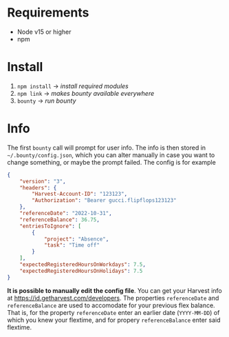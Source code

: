 # Requirements
- Node v15 or higher
- npm

# Install
1. `npm install` &rarr; *install required modules*
2. `npm link` &rarr; *makes bounty available everywhere*
3. `bounty` &rarr; *run bounty*

# Info
The first `bounty` call will prompt for user info. The info is then stored in `~/.bounty/config.json`, which you can alter manually in case you want to change something, or maybe the prompt failed. The config is for example
```json
{
    "version": "3",
    "headers": {
        "Harvest-Account-ID": "123123",
        "Authorization": "Bearer gucci.flipflops123123"
    },
    "referenceDate": "2022-10-31",
    "referenceBalance": 36.75,
    "entriesToIgnore": [
        {
            "project": "Absence",
            "task": "Time off"
        }
    ],
    "expectedRegisteredHoursOnWorkdays": 7.5,
    "expectedRegisteredHoursOnHolidays": 7.5
}
```
**It is possible to manually edit the config file**. You can get your Harvest info at https://id.getharvest.com/developers. The properties `referenceDate` and `referenceBalance` are used to accomodate for your previous flex balance. That is, for the property `referenceDate` enter an earlier date (`YYYY-MM-DD`) of which you knew your flextime, and for propery `referenceBalance` enter said flextime.
